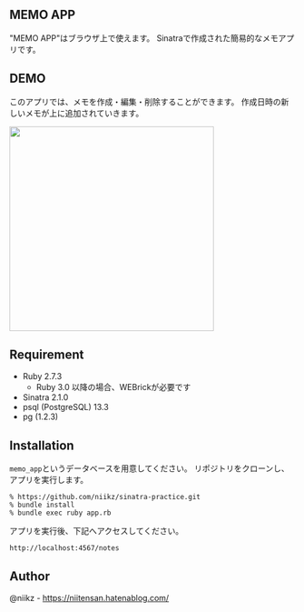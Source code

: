 ## MEMO APP
"MEMO APP"はブラウザ上で使えます。
Sinatraで作成された簡易的なメモアプリです。

## DEMO
このアプリでは、メモを作成・編集・削除することができます。
作成日時の新しいメモが上に追加されていきます。

<img src="https://user-images.githubusercontent.com/60736158/127842359-cf35bb47-a591-40f8-898f-3b62f0509bbf.gif" width="360">

## Requirement
- Ruby 2.7.3
    - Ruby 3.0 以降の場合、WEBrickが必要です
- Sinatra 2.1.0
- psql (PostgreSQL) 13.3
- pg (1.2.3)

## Installation
`memo_app`というデータベースを用意してください。
リポジトリをクローンし、アプリを実行します。

```
% https://github.com/niikz/sinatra-practice.git
% bundle install
% bundle exec ruby app.rb
```

アプリを実行後、下記へアクセスしてください。
```
http://localhost:4567/notes
```

## Author
@niikz - https://niitensan.hatenablog.com/
